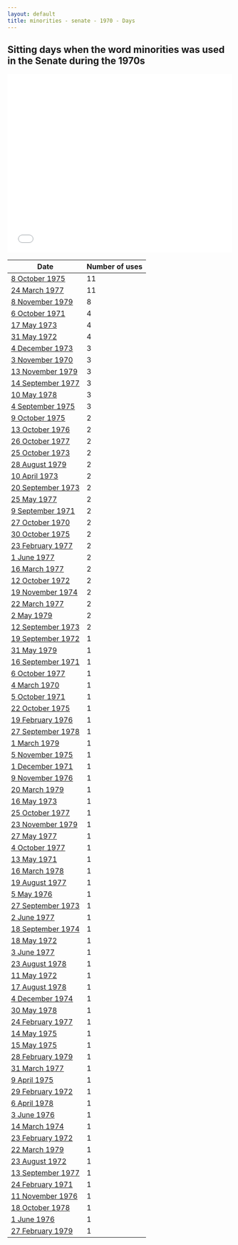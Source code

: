 ```yaml
---
layout: default
title: minorities - senate - 1970 - Days
---
```

## Sitting days when the word **minorities** was used in the Senate during the 1970s

<iframe width="100%" height="400" frameborder="0" scrolling="no" src="//plot.ly/~wragge/1527.embed"></iframe>

| Date | Number of uses |
|--------------|----------------|
|[8 October 1975](https://historichansard.net/senate/1975/19751008_senate_29_s66/)|11|
|[24 March 1977](https://historichansard.net/senate/1977/19770324_senate_30_s72/)|11|
|[8 November 1979](https://historichansard.net/senate/1979/19791108_senate_31_s83/)|8|
|[6 October 1971](https://historichansard.net/senate/1971/19711006_senate_27_s49/)|4|
|[17 May 1973](https://historichansard.net/senate/1973/19730517_senate_28_s56/)|4|
|[31 May 1972](https://historichansard.net/senate/1972/19720531_senate_27_s52/)|4|
|[4 December 1973](https://historichansard.net/senate/1973/19731204_senate_28_s58/)|3|
|[3 November 1970](https://historichansard.net/senate/1970/19701103_senate_27_s46/)|3|
|[13 November 1979](https://historichansard.net/senate/1979/19791113_senate_31_s83/)|3|
|[14 September 1977](https://historichansard.net/senate/1977/19770914_senate_30_s74/)|3|
|[10 May 1978](https://historichansard.net/senate/1978/19780510_senate_31_s77/)|3|
|[4 September 1975](https://historichansard.net/senate/1975/19750904_senate_29_s65/)|3|
|[9 October 1975](https://historichansard.net/senate/1975/19751009_senate_29_s66/)|2|
|[13 October 1976](https://historichansard.net/senate/1976/19761013_senate_30_s69/)|2|
|[26 October 1977](https://historichansard.net/senate/1977/19771026_senate_30_s75/)|2|
|[25 October 1973](https://historichansard.net/senate/1973/19731025_senate_28_s57/)|2|
|[28 August 1979](https://historichansard.net/senate/1979/19790828_senate_31_s82/)|2|
|[10 April 1973](https://historichansard.net/senate/1973/19730410_senate_28_s55/)|2|
|[20 September 1973](https://historichansard.net/senate/1973/19730920_senate_28_s57/)|2|
|[25 May 1977](https://historichansard.net/senate/1977/19770525_senate_30_s73/)|2|
|[9 September 1971](https://historichansard.net/senate/1971/19710909_senate_27_s49/)|2|
|[27 October 1970](https://historichansard.net/senate/1970/19701027_senate_27_s46/)|2|
|[30 October 1975](https://historichansard.net/senate/1975/19751030_senate_29_s66/)|2|
|[23 February 1977](https://historichansard.net/senate/1977/19770223_senate_30_s71/)|2|
|[1 June 1977](https://historichansard.net/senate/1977/19770601_senate_30_s73/)|2|
|[16 March 1977](https://historichansard.net/senate/1977/19770316_senate_30_s72/)|2|
|[12 October 1972](https://historichansard.net/senate/1972/19721012_senate_27_s54/)|2|
|[19 November 1974](https://historichansard.net/senate/1974/19741119_senate_29_s62/)|2|
|[22 March 1977](https://historichansard.net/senate/1977/19770322_senate_30_s72/)|2|
|[2 May 1979](https://historichansard.net/senate/1979/19790502_senate_31_s81/)|2|
|[12 September 1973](https://historichansard.net/senate/1973/19730912_senate_28_s57/)|2|
|[19 September 1972](https://historichansard.net/senate/1972/19720919_senate_27_s53/)|1|
|[31 May 1979](https://historichansard.net/senate/1979/19790531_senate_31_s81/)|1|
|[16 September 1971](https://historichansard.net/senate/1971/19710916_senate_27_s49/)|1|
|[6 October 1977](https://historichansard.net/senate/1977/19771006_senate_30_s74/)|1|
|[4 March 1970](https://historichansard.net/senate/1970/19700304_senate_27_s43/)|1|
|[5 October 1971](https://historichansard.net/senate/1971/19711005_senate_27_s49/)|1|
|[22 October 1975](https://historichansard.net/senate/1975/19751022_senate_29_s66/)|1|
|[19 February 1976](https://historichansard.net/senate/1976/19760219_senate_30_s67/)|1|
|[27 September 1978](https://historichansard.net/senate/1978/19780927_senate_31_s78/)|1|
|[1 March 1979](https://historichansard.net/senate/1979/19790301_SENATE_31_S80/)|1|
|[5 November 1975](https://historichansard.net/senate/1975/19751105_senate_29_s66/)|1|
|[1 December 1971](https://historichansard.net/senate/1971/19711201_senate_27_s50/)|1|
|[9 November 1976](https://historichansard.net/senate/1976/19761109_senate_30_s70/)|1|
|[20 March 1979](https://historichansard.net/senate/1979/19790320_senate_31_s80/)|1|
|[16 May 1973](https://historichansard.net/senate/1973/19730516_senate_28_s56/)|1|
|[25 October 1977](https://historichansard.net/senate/1977/19771025_senate_30_s75/)|1|
|[23 November 1979](https://historichansard.net/senate/1979/19791123_senate_31_s83/)|1|
|[27 May 1977](https://historichansard.net/senate/1977/19770527_senate_30_s73/)|1|
|[4 October 1977](https://historichansard.net/senate/1977/19771004_senate_30_s74/)|1|
|[13 May 1971](https://historichansard.net/senate/1971/19710513_senate_27_s48/)|1|
|[16 March 1978](https://historichansard.net/senate/1978/19780316_senate_31_s76/)|1|
|[19 August 1977](https://historichansard.net/senate/1977/19770819_senate_30_s74/)|1|
|[5 May 1976](https://historichansard.net/senate/1976/19760505_senate_30_s68/)|1|
|[27 September 1973](https://historichansard.net/senate/1973/19730927_senate_28_s57/)|1|
|[2 June 1977](https://historichansard.net/senate/1977/19770602_senate_30_s73/)|1|
|[18 September 1974](https://historichansard.net/senate/1974/19740918_senate_29_s61/)|1|
|[18 May 1972](https://historichansard.net/senate/1972/19720518_senate_27_s52/)|1|
|[3 June 1977](https://historichansard.net/senate/1977/19770603_senate_30_s73/)|1|
|[23 August 1978](https://historichansard.net/senate/1978/19780823_senate_31_s78/)|1|
|[11 May 1972](https://historichansard.net/senate/1972/19720511_senate_27_s52/)|1|
|[17 August 1978](https://historichansard.net/senate/1978/19780817_senate_31_s78/)|1|
|[4 December 1974](https://historichansard.net/senate/1974/19741204_senate_29_s62/)|1|
|[30 May 1978](https://historichansard.net/senate/1978/19780530_senate_31_s77/)|1|
|[24 February 1977](https://historichansard.net/senate/1977/19770224_senate_30_s71/)|1|
|[14 May 1975](https://historichansard.net/senate/1975/19750514_senate_29_s64/)|1|
|[15 May 1975](https://historichansard.net/senate/1975/19750515_senate_29_s64/)|1|
|[28 February 1979](https://historichansard.net/senate/1979/19790228_senate_31_s80/)|1|
|[31 March 1977](https://historichansard.net/senate/1977/19770331_senate_30_s72/)|1|
|[9 April 1975](https://historichansard.net/senate/1975/19750409_senate_29_s63/)|1|
|[29 February 1972](https://historichansard.net/senate/1972/19720229_senate_27_s51/)|1|
|[6 April 1978](https://historichansard.net/senate/1978/19780406_senate_31_s76/)|1|
|[3 June 1976](https://historichansard.net/senate/1976/19760603_senate_30_s68/)|1|
|[14 March 1974](https://historichansard.net/senate/1974/19740314_senate_28_s59/)|1|
|[23 February 1972](https://historichansard.net/senate/1972/19720223_senate_27_s51/)|1|
|[22 March 1979](https://historichansard.net/senate/1979/19790322_senate_31_s80/)|1|
|[23 August 1972](https://historichansard.net/senate/1972/19720823_senate_27_s53/)|1|
|[13 September 1977](https://historichansard.net/senate/1977/19770913_senate_30_s74/)|1|
|[24 February 1971](https://historichansard.net/senate/1971/19710224_senate_27_s47/)|1|
|[11 November 1976](https://historichansard.net/senate/1976/19761111_senate_30_s70/)|1|
|[18 October 1978](https://historichansard.net/senate/1978/19781018_senate_31_s79/)|1|
|[1 June 1976](https://historichansard.net/senate/1976/19760601_senate_30_s68/)|1|
|[27 February 1979](https://historichansard.net/senate/1979/19790227_senate_31_s80/)|1|
